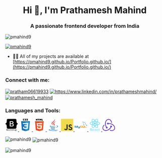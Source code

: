 <h1 align="center">Hi 👋, I'm Prathamesh Mahind</h1>
<h3 align="center">A passionate frontend developer from India</h3>

<p align="left"> <img src="https://komarev.com/ghpvc/?username=pmahind9&label=Profile%20views&color=0e75b6&style=flat" alt="pmahind9" /> </p>

<p align="left"> <a href="https://github.com/ryo-ma/github-profile-trophy"><img src="https://github-profile-trophy.vercel.app/?username=pmahind9" alt="pmahind9" /></a> </p>

- 👨‍💻 All of my projects are available at [https://pmahind9.github.io/Portfolio.github.io/](https://pmahind9.github.io/Portfolio.github.io/)

<h3 align="left">Connect with me:</h3>
<p align="left">
<a href="https://twitter.com/pratham06619933" target="blank"><img align="center" src="https://raw.githubusercontent.com/rahuldkjain/github-profile-readme-generator/master/src/images/icons/Social/twitter.svg" alt="pratham06619933" height="30" width="40" /></a>
<a href="https://linkedin.com/in/https://www.linkedin.com/in/prathameshmahind/" target="blank"><img align="center" src="https://raw.githubusercontent.com/rahuldkjain/github-profile-readme-generator/master/src/images/icons/Social/linked-in-alt.svg" alt="https://www.linkedin.com/in/prathameshmahind/" height="30" width="40" /></a>
<a href="https://instagram.com/prathamesh_mahind" target="blank"><img align="center" src="https://raw.githubusercontent.com/rahuldkjain/github-profile-readme-generator/master/src/images/icons/Social/instagram.svg" alt="prathamesh_mahind" height="30" width="40" /></a>
</p>

<h3 align="left">Languages and Tools:</h3>
<p align="left"> <a href="https://getbootstrap.com" target="_blank" rel="noreferrer"> <img src="https://raw.githubusercontent.com/devicons/devicon/master/icons/bootstrap/bootstrap-plain-wordmark.svg" alt="bootstrap" width="40" height="40"/> </a> <a href="https://www.w3schools.com/css/" target="_blank" rel="noreferrer"> <img src="https://raw.githubusercontent.com/devicons/devicon/master/icons/css3/css3-original-wordmark.svg" alt="css3" width="40" height="40"/> </a> <a href="https://www.w3.org/html/" target="_blank" rel="noreferrer"> <img src="https://raw.githubusercontent.com/devicons/devicon/master/icons/html5/html5-original-wordmark.svg" alt="html5" width="40" height="40"/> </a> <a href="https://www.java.com" target="_blank" rel="noreferrer"> <img src="https://raw.githubusercontent.com/devicons/devicon/master/icons/java/java-original.svg" alt="java" width="40" height="40"/> </a> <a href="https://developer.mozilla.org/en-US/docs/Web/JavaScript" target="_blank" rel="noreferrer"> <img src="https://raw.githubusercontent.com/devicons/devicon/master/icons/javascript/javascript-original.svg" alt="javascript" width="40" height="40"/> </a> <a href="https://www.mysql.com/" target="_blank" rel="noreferrer"> <img src="https://raw.githubusercontent.com/devicons/devicon/master/icons/mysql/mysql-original-wordmark.svg" alt="mysql" width="40" height="40"/> </a> <a href="https://reactjs.org/" target="_blank" rel="noreferrer"> <img src="https://raw.githubusercontent.com/devicons/devicon/master/icons/react/react-original-wordmark.svg" alt="react" width="40" height="40"/> </a> <a href="https://redux.js.org" target="_blank" rel="noreferrer"> <img src="https://raw.githubusercontent.com/devicons/devicon/master/icons/redux/redux-original.svg" alt="redux" width="40" height="40"/> </a> </p>

<p><img align="left" src="https://github-readme-stats.vercel.app/api/top-langs?username=pmahind9&show_icons=true&locale=en&layout=compact" alt="pmahind9" /></p>

<p>&nbsp;<img align="center" src="https://github-readme-stats.vercel.app/api?username=pmahind9&show_icons=true&locale=en" alt="pmahind9" /></p>

<p><img align="center" src="https://github-readme-streak-stats.herokuapp.com/?user=pmahind9&" alt="pmahind9" /></p>
